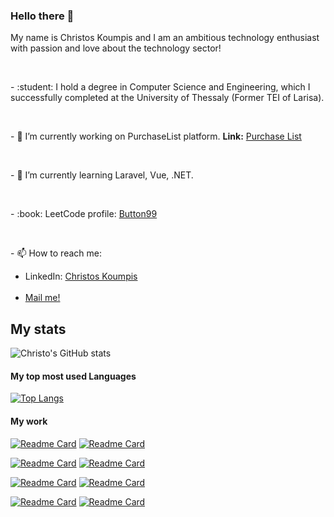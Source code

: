 ### Hello there 👋

<p>My name is Christos Koumpis and I am an ambitious technology enthusiast with passion and love about the technology sector!</p>
<br />
<p> - :student: I hold a degree in Computer Science and Engineering, which I successfully completed at the University of Thessaly (Former TEI of Larisa). </p>
<br />
<p> - 🔭 I’m currently working on PurchaseList platform. <b>Link:</b> <a href="https://purchase-list.website/">Purchase List</a> </p>
<br />
<p> - 🌱 I’m currently learning Laravel, Vue, .NET. </p>
<br />
<p> - :book: LeetCode profile: <a href="https://leetcode.com/Button99/">Button99</a></p>
<br />
<p> - 📫 How to reach me: <br /> 
 <ul>
  <li>
     LinkedIn: <a href="https://www.linkedin.com/in/christos-koumpis-9785811a8">Christos Koumpis</a>
  </li>
  <br />
  <li>
     <a href="mailto:christoskoubis@yahoo.com">Mail me!</a>
  </li>
 </ul>
</p>

<h2> My stats </h2>

![Christo's GitHub stats](https://github-readme-stats.vercel.app/api?username=Button99&show_icons=true&theme=cobalt)

<h4> My top most used Languages </h4>

[![Top Langs](https://github-readme-stats.vercel.app/api/top-langs/?username=Button99&theme=cobalt&langs_count=4)](https://github.com/anuraghazra/github-readme-stats)

<h4> My work </h4>

[![Readme Card](https://github-readme-stats.vercel.app/api/pin/?username=Button99&repo=Rental-Accommodation&theme=cobalt&langs_count=3)](https://github.com/Button99/Rental-Accommodation) 
[![Readme Card](https://github-readme-stats.vercel.app/api/pin/?username=Button99&repo=WebHotel-Project&theme=cobalt&langs_count=3)](https://github.com/Button99/WebHotel-Project) 

 
[![Readme Card](https://github-readme-stats.vercel.app/api/pin/?username=Button99&repo=Algorithms&theme=cobalt&langs_count=3)](https://github.com/Button99/Algorithms)
[![Readme Card](https://github-readme-stats.vercel.app/api/pin/?username=Button99&repo=Speaky&theme=cobalt&langs_count=3)](https://github.com/Button99/Speaky)


[![Readme Card](https://github-readme-stats.vercel.app/api/pin/?username=Button99&repo=Discord-Bot&theme=cobalt&langs_count=3)](https://github.com/Button99/Discord-Bot)
[![Readme Card](https://github-readme-stats.vercel.app/api/pin/?username=Button99&repo=WP-Project&theme=cobalt&langs_count=3)](https://github.com/Button99/WP-Project)


[![Readme Card](https://github-readme-stats.vercel.app/api/pin/?username=Button99&repo=Simple-API&theme=cobalt&langs_count=3)](https://github.com/Button99/Simple-API)
[![Readme Card](https://github-readme-stats.vercel.app/api/pin/?username=Button99&repo=Discord-Bot-Csharp&theme=cobalt&langs_count=3)](https://github.com/Button99/Discord-Bot-Csharp)

</p>

